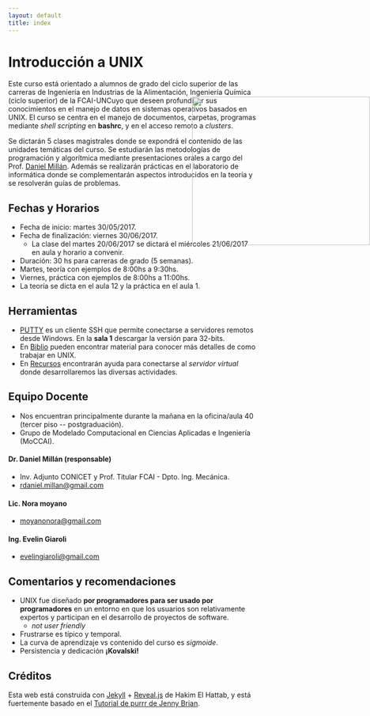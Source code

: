 ```yaml
--- 
layout: default 
title: index 
--- 
```



# Introducción a UNIX
Este curso está orientado a alumnos de grado del ciclo superior de las carreras de Ingeniería en Industrias de la Alimentación, Ingeniería Química (ciclo superior) de la FCAI-UNCuyo que deseen profundizar sus conocimientos en el manejo de datos en sistemas operativos basados en UNIX. El curso se centra en el manejo de documentos, carpetas, programas mediante *shell scripting* en __bashrc__, y en el acceso remoto a *clusters*.

Se dictarán 5 clases magistrales donde se expondrá el contenido de las unidades temáticas del curso. 
Se estudiarán las metodologías de programación y algorítmica mediante presentaciones orales a cargo 
del Prof.  <span class="underline"><a href="https://sites.google.com/site/rdanielmillan" target="_blank">Daniel Millán</a></span>. Además se realizarán prácticas en el laboratorio de informática donde se complementarán 
aspectos introducidos en la teoría y se resolverán guías de problemas.


## Fechas y Horarios
-  Fecha de inicio: martes 30/05/2017.
-  Fecha de finalización: viernes 30/06/2017.
   -  La clase del martes 20/06/2017 se dictará el miércoles 21/06/2017 en aula y horario a convenir.
-  Duración: 30 hs para carreras de grado (5 semanas).
-  Martes, teoría con ejemplos de 8:00hs a 9:30hs.
-  Viernes, práctica con ejemplos de 8:00hs a 11:00hs.
-  La teoría se dicta en el aula 12 y la práctica en el aula 1.

## Herramientas
-  [PUTTY](http://www.putty.org/) es un cliente SSH que permite conectarse a servidores remotos desde Windows. En la **sala 1**  descargar la versión para 32-bits.
-  En [Biblio](https://introunix.github.io/resources.html) pueden encontrar material para conocer más detalles de como trabajar en UNIX.
-  En [Recursos](https://introunix.github.io/) encontrarán ayuda para conectarse al _servidor virtual_ donde desarrollaremos las diversas actividades.

## Equipo Docente
- Nos encuentran principalmente durante la mañana en la oficina/aula 40 (tercer piso -- postgraduación).
- Grupo de Modelado Computacional en Ciencias Aplicadas e Ingeniería (MoCCAI).

####  Dr. Daniel Millán (responsable)
   - Inv. Adjunto CONICET y Prof. Titular FCAI - Dpto. Ing. Mecánica.
   -  <span class="underline">rdaniel.millan@gmail.com</span>

####  Lic. Nora moyano
   -  <span class="underline">moyanonora@gmail.com</span>

#### Ing. Evelin Giaroli
   -  <span class="underline">evelingiaroli@gmail.com</span>


## Comentarios y recomendaciones

<img style="position:absolute; TOP:250px; LEFT:600px; WIDTH:360px; HEIGHT:300px; border:0" src="./figs/frustration.png">

-  UNIX fue diseñado __por programadores para ser usado por programadores__ en un entorno en que los usuarios son relativamente expertos y participan en el desarrollo de proyectos de software.
   -  *not user friendly*
-  Frustrarse es típico y <span class="underline">temporal</span>.
-  La curva de aprendizaje vs contenido del curso es _sigmoide_.
-  Persistencia y dedicación **¡Kovalski!**

## Créditos

Esta web está construida con [Jekyll](https://jekyllrb.com/)  + [Reveal.js](https://github.com/hakimel/reveal.js) de Hakim El Hattab, y está fuertemente basado en el [Tutorial de purrr de Jenny Brian](https://jennybc.github.io/purrr-tutorial). 

